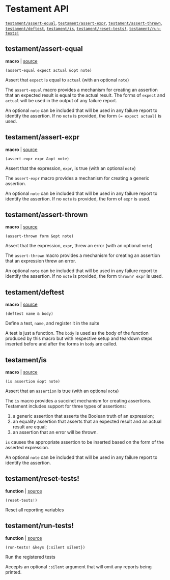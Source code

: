 # Testament API

[`testament/assert-equal`](#testamentassert-equal),
[`testament/assert-expr`](#testamentassert-expr),
[`testament/assert-thrown`](#testamentassert-thrown),
[`testament/deftest`](#testamentdeftest),
[`testament/is`](#testamentis),
[`testament/reset-tests!`](#testamentreset-tests),
[`testament/run-tests!`](#testamentrun-tests)

## testament/assert-equal

**macro** | [source][s1]

```
(assert-equal expect actual &opt note)
```

Assert that `expect` is equal to `actual` (with an optional `note`)

The `assert-equal` macro provides a mechanism for creating an assertion that
an expected result is equal to the actual result. The forms of `expect` and
`actual` will be used in the output of any failure report.

An optional `note` can be included that will be used in any failure report to
identify the assertion. If no `note` is provided, the form `(= expect actual)`
is used.

[s1]: src/testament.janet#L167


## testament/assert-expr

**macro** | [source][s2]

```
(assert-expr expr &opt note)
```

Assert that the expression, `expr`, is true (with an optional `note`)

The `assert-expr` macro provides a mechanism for creating a generic assertion.

An optional `note` can be included that will be used in any failure report to
identify the assertion. If no `note` is provided, the form of `expr` is used.

[s2]: src/testament.janet#L154


## testament/assert-thrown

**macro** | [source][s3]

```
(assert-thrown form &opt note)
```

Assert that the expression, `expr`, threw an error (with an optional `note`)

The `assert-thrown` macro provides a mechanism for creating an assertion that
an expression threw an error.

An optional `note` can be included that will be used in any failure report to
identify the assertion. If no `note` is provided, the form `thrown? expr` is
used.

[s3]: src/testament.janet#L183


## testament/deftest

**macro** | [source][s4]

```
(deftest name & body)
```

Define a test, `name`, and register it in the suite

A test is just a function. The `body` is used as the body of the function
produced by this macro but with respective setup and teardown steps inserted
before and after the forms in `body` are called.

[s4]: src/testament.janet#L229


## testament/is

**macro** | [source][s5]

```
(is assertion &opt note)
```

Assert that an `assertion` is true (with an optional `note`)

The `is` macro provides a succinct mechanism for creating assertions.
Testament includes support for three types of assertions:

1. a generic assertion that asserts the Boolean truth of an expression;
2. an equality assertion that asserts that an expected result and an actual
   result are equal;
3. an assertion that an error will be thrown.

`is` causes the appropriate assertion to be inserted based on the form of the
asserted expression.

An optional `note` can be included that will be used in any failure report to
identify the assertion.

[s5]: src/testament.janet#L199


## testament/reset-tests!

**function** | [source][s6]

```
(reset-tests!)
```

Reset all reporting variables

[s6]: src/testament.janet#L261


## testament/run-tests!

**function** | [source][s7]

```
(run-tests! &keys {:silent silent})
```

Run the registered tests

Accepts an optional `:silent` argument that will omit any reports being
printed.

[s7]: src/testament.janet#L246
